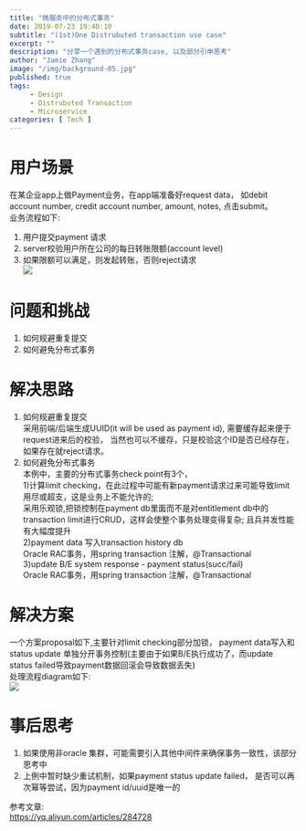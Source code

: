 ```yaml
---
title: "微服务中的分布式事务"
date: 2019-07-23 19:40:10
subtitle: "(1st)One Distrubuted transaction use case"
excerpt: ""
description: "分享一个遇到的分布式事务case, 以及部分引申思考"
author: "Jamie Zhang"
image: "/img/background-05.jpg"
published: true
tags: 
     - Design
     - Distrubuted Transaction
     - Microservice
categories: [ Tech ]
---
```

# 用户场景  
在某企业app上做Payment业务，在app端准备好request data， 如debit account number, credit account number, amount, notes, 点击submit。  
业务流程如下:  
1) 用户提交payment 请求  
2) server校验用户所在公司的每日转账限额(account level)  
3) 如果限额可以满足，则发起转账，否则reject请求  
![](/img/2019-07-24-one-distributed-transaction-user-case/overall-business-flow.png)

# 问题和挑战  
1. 如何规避重复提交
2. 如何避免分布式事务

# 解决思路  
1. 如何规避重复提交  
采用前端/后端生成UUID(it will be used as payment id), 需要缓存起来便于request进来后的校验， 当然也可以不缓存，只是校验这个ID是否已经存在，如果存在就reject请求。  
2. 如何避免分布式事务  
本例中，主要的分布式事务check point有3个，  
1)计算limit checking，在此过程中可能有新payment请求过来可能导致limit用尽或超支，这是业务上不能允许的;  
  采用乐观锁,把锁控制在payment db里面而不是对entitlement db中的transaction limit进行CRUD，这样会使整个事务处理变得复杂; 且兵并发性能有大幅度提升  
2)payment data 写入transaction history db  
  Oracle RAC事务，用spring transaction 注解，@Transactional  
3)update B/E system response - payment status(succ/fail)  
  Oracle RAC事务，用spring transaction 注解，@Transactional  
# 解决方案  
一个方案proposal如下,主要针对limit checking部分加锁， payment data写入和status update 单独分开事务控制(主要由于如果B/E执行成功了，而update status failed导致payment数据回滚会导致数据丢失)  
处理流程diagram如下:  
![](/img/2019-07-24-one-distributed-transaction-user-case/solution.jpg)

# 事后思考  
1. 如果使用非oracle 集群，可能需要引入其他中间件来确保事务一致性，该部分思考中  
2. 上例中暂时缺少重试机制，如果payment status update failed， 是否可以再次幂等尝试，因为payment id/uuid是唯一的  

参考文章:  
https://yq.aliyun.com/articles/284728
